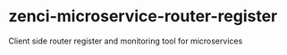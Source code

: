 # zenci-microservice-router-register
Client side router register and monitoring tool for microservices
